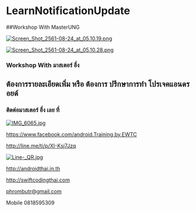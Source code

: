 # LearnNotificationUpdate
##Workshop With MasterUNG

[![Screen_Shot_2561-08-24_at_05.10.19.png](https://s26.postimg.cc/zd5vt75rd/Screen_Shot_2561-08-24_at_05.10.19.png)](https://postimg.cc/image/qi51iogyt/)

[![Screen_Shot_2561-08-24_at_05.10.28.png](https://s26.postimg.cc/ur9rkuznt/Screen_Shot_2561-08-24_at_05.10.28.png)](https://postimg.cc/image/9hm5a0jd1/)

### Workshop With มาสเตอร์ อึ่ง

## ต้องการรายละเอียดเพิ่ม หรือ ต้องการ ปรึกษาการทำ โปรเจคแอนดรอยด์
### ติดต่อมาสเตอร์ อึ่ง เลย ที่

[![IMG_6065.jpg](https://s26.postimg.cc/kajrs6fbt/IMG_6065.jpg)](https://postimg.cc/image/7j5llo5jp/)

https://www.facebook.com/android.Training.by.EWTC

http://line.me/ti/p/XI-Ksj7Jzq

[![Line-_QR.jpg](https://s26.postimg.cc/dwuoozv15/Line-_QR.jpg)](https://postimg.cc/image/mrvizijth/)

http://androidthai.in.th

http://swiftcodingthai.com    

phrombutr@gmail.com

Mobile 0818595309

